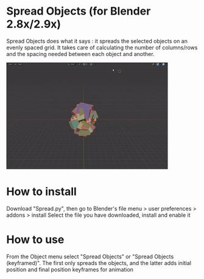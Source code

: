 # Spread Objects (for Blender 2.8x/2.9x)
Spread Objects does what it says : it spreads the selected objects on an evenly spaced grid.
It takes care of calculating the number of columns/rows and the spacing needed between each object and another.

![Spread Objects Demo](Demo.gif)

# How to install

Download "Spread.py", then go to Blender's file menu > user preferences > addons > install
Select the file you have downloaded, install and enable it

# How to use 
From the Object menu select "Spread Objects" or "Spread Objects (keyframed)". The first only spreads the objects, and the latter adds initial position and final position keyframes for animation
